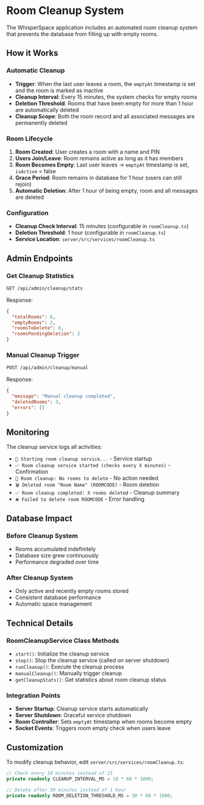 # Room Cleanup System

The WhisperSpace application includes an automated room cleanup system that prevents the database from filling up with empty rooms.

## How it Works

### Automatic Cleanup

- **Trigger**: When the last user leaves a room, the `emptyAt` timestamp is set and the room is marked as inactive
- **Cleanup Interval**: Every 15 minutes, the system checks for empty rooms
- **Deletion Threshold**: Rooms that have been empty for more than 1 hour are automatically deleted
- **Cleanup Scope**: Both the room record and all associated messages are permanently deleted

### Room Lifecycle

1. **Room Created**: User creates a room with a name and PIN
2. **Users Join/Leave**: Room remains active as long as it has members
3. **Room Becomes Empty**: Last user leaves → `emptyAt` timestamp is set, `isActive` = false
4. **Grace Period**: Room remains in database for 1 hour (users can still rejoin)
5. **Automatic Deletion**: After 1 hour of being empty, room and all messages are deleted

### Configuration

- **Cleanup Check Interval**: 15 minutes (configurable in `roomCleanup.ts`)
- **Deletion Threshold**: 1 hour (configurable in `roomCleanup.ts`)
- **Service Location**: `server/src/services/roomCleanup.ts`

## Admin Endpoints

### Get Cleanup Statistics

```bash
GET /api/admin/cleanup/stats
```

Response:

```json
{
  "totalRooms": 6,
  "emptyRooms": 2,
  "roomsToDelete": 0,
  "roomsPendingDeletion": 2
}
```

### Manual Cleanup Trigger

```bash
POST /api/admin/cleanup/manual
```

Response:

```json
{
  "message": "Manual cleanup completed",
  "deletedRooms": 3,
  "errors": []
}
```

## Monitoring

The cleanup service logs all activities:

- `🧹 Starting room cleanup service...` - Service startup
- `✅ Room cleanup service started (checks every X minutes)` - Confirmation
- `🧹 Room cleanup: No rooms to delete` - No action needed
- `🗑️ Deleted room "Room Name" (ROOMCODE)` - Room deletion
- `✅ Room cleanup completed: X rooms deleted` - Cleanup summary
- `❌ Failed to delete room ROOMCODE` - Error handling

## Database Impact

### Before Cleanup System

- Rooms accumulated indefinitely
- Database size grew continuously
- Performance degraded over time

### After Cleanup System

- Only active and recently empty rooms stored
- Consistent database performance
- Automatic space management

## Technical Details

### RoomCleanupService Class Methods

- `start()`: Initialize the cleanup service
- `stop()`: Stop the cleanup service (called on server shutdown)
- `runCleanup()`: Execute the cleanup process
- `manualCleanup()`: Manually trigger cleanup
- `getCleanupStats()`: Get statistics about room cleanup status

### Integration Points

- **Server Startup**: Cleanup service starts automatically
- **Server Shutdown**: Graceful service shutdown
- **Room Controller**: Sets `emptyAt` timestamp when rooms become empty
- **Socket Events**: Triggers room empty check when users leave

## Customization

To modify cleanup behavior, edit `server/src/services/roomCleanup.ts`:

```typescript
// Check every 10 minutes instead of 15
private readonly CLEANUP_INTERVAL_MS = 10 * 60 * 1000;

// Delete after 30 minutes instead of 1 hour
private readonly ROOM_DELETION_THRESHOLD_MS = 30 * 60 * 1000;
```
